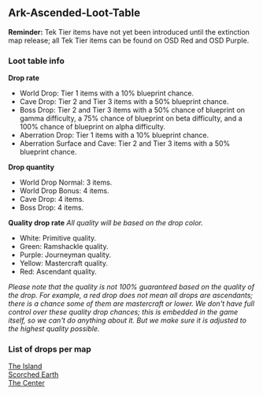 ## Ark-Ascended-Loot-Table
**Reminder:**
Tek Tier items have not yet been introduced until the extinction map release; all Tek Tier items can be found on OSD Red and OSD Purple.

### Loot table info
**Drop rate**
- World Drop: Tier 1 items with a 10% blueprint chance.
- Cave Drop: Tier 2 and Tier 3 items with a 50% blueprint chance.
- Boss Drop: Tier 2 and Tier 3 items with a 50% chance of blueprint on gamma difficulty, a 75% chance of blueprint on beta difficulty, and a 100% chance of blueprint on alpha difficulty.
- Aberration Drop: Tier 1 items with a 10% blueprint chance.
- Aberration Surface and Cave: Tier 2 and Tier 3 items with a 50% blueprint chance.

**Drop quantity**
- World Drop Normal: 3 items.
- World Drop Bonus: 4 items.
- Cave Drop: 4 items.
- Boss Drop: 4 items.

**Quality drop rate**
*All quality will be based on the drop color.*
- White: Primitive quality.
- Green: Ramshackle quality.
- Purple: Journeyman quality.
- Yellow: Mastercraft quality.
- Red: Ascendant quality.

*Please note that the quality is not 100% guaranteed based on the quality of the drop. For example, a red drop does not mean all drops are ascendants; there is a chance some of them are mastercraft or lower. We don't have full control over these quality drop chances; this is embedded in the game itself, so we can't do anything about it. But we make sure it is adjusted to the highest quality possible.*

### List of drops per map
[The Island](https://github.com/phascendantservers/Ark-Ascended-Loot-Table/blob/main/List/TheIsland.md)  
[Scorched Earth](https://github.com/phascendantservers/Ark-Ascended-Loot-Table/blob/main/List/ScorchedEarth.md)  
[The Center](https://github.com/phascendantservers/Ark-Ascended-Loot-Table/blob/main/List/TheCenter.md)
